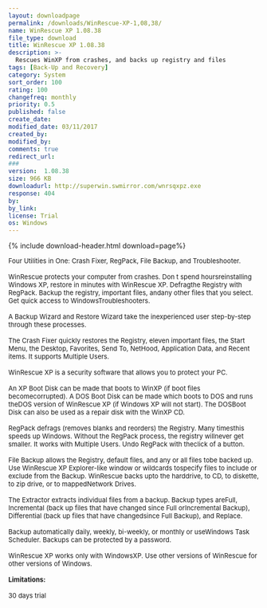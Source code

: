 ```yaml
---
layout: downloadpage
permalink: /downloads/WinRescue-XP-1,08,38/
name: WinRescue XP 1.08.38
file_type: download
title: WinRescue XP 1.08.38
description: >-
  Rescues WinXP from crashes, and backs up registry and files
tags: [Back-Up and Recovery]
category: System
sort_order: 100
rating: 100
changefreq: monthly
priority: 0.5
published: false
create_date: 
modified_date: 03/11/2017
created_by: 
modified_by: 
comments: true
redirect_url: 
### 
version:  1.08.38
size: 966 KB
downloadurl: http://superwin.swmirror.com/wnrsqxpz.exe
response: 404
by: 
by_link: 
license: Trial 
os: Windows
---
```


{% include download-header.html download=page%}

<p style="fix-download-text !important">
<p><font size="2"><p>Four Utilities in One: Crash Fixer, RegPack, File Backup, and Troubleshooter.<br />
<br />
WinRescue protects your computer from crashes. Don t spend hoursreinstalling Windows XP, restore in minutes with WinRescue XP. Defragthe Registry with RegPack. Backup the registry, important files, andany other files that you select. Get quick access to WindowsTroubleshooters.<br />
<br />
A Backup Wizard and Restore Wizard take the inexperienced user step-by-step through these processes.<br />
<br />
The Crash Fixer quickly restores the Registry, eleven important files, the Start Menu, the Desktop, Favorites, Send To, NetHood, Application Data, and Recent items. It supports Multiple Users. <br />
<br />
WinRescue XP is a security software that allows you to protect your PC.<br />
<br />
An XP Boot Disk can be made that boots to WinXP (if boot files becomecorrupted). A DOS Boot Disk can be made which boots to DOS and runs theDOS version of WinRescue XP (if Windows XP will not start). The DOSBoot Disk can also be used as a repair disk with the WinXP CD.<br />
<br />
RegPack defrags (removes blanks and reorders) the Registry. Many timesthis speeds up Windows. Without the RegPack process, the registry willnever get smaller. It works with Multiple Users. Undo RegPack with theclick of a button.<br />
<br />
File Backup allows the Registry, default files, and any or all files tobe backed up. Use WinRescue XP Explorer-like window or wildcards tospecify files to include or exclude from the Backup. WinRescue backs upto the harddrive, to CD, to diskette, to zip drive, or to mappedNetwork Drives.<br />
<br />
The Extractor extracts individual files from a backup. Backup types areFull, Incremental (back up files that have changed since Full orIncremental Backup), Differential (back up files that have changedsince Full Backup), and Replace.<br />
<br />
Backup automatically daily, weekly, bi-weekly, or monthly or useWindows Task Scheduler. Backups can be protected by a password.<br />
<br />
WinRescue XP works only with WindowsXP. Use other versions of WinRescue for other versions of Windows.<br />
<br />
<span><strong>Limitations:</strong></span><br />
<br />
30 days trial</p></p></p>
